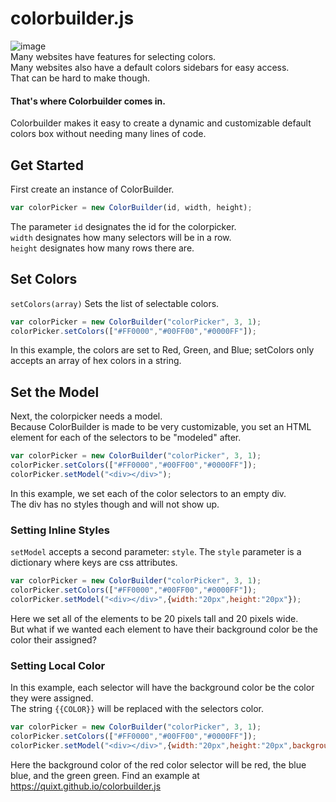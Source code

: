 # colorbuilder.js
![image](https://user-images.githubusercontent.com/88290402/165171121-2fbb0c37-48ad-40c4-8969-3cd4e3884f51.png)<br>
Many websites have features for selecting colors.<br> Many websites also have a default colors sidebars for easy access.<br> That can be hard to make though.<br>
#### That's where Colorbuilder comes in.<br>
Colorbuilder makes it easy to create a dynamic and customizable default colors box without needing many lines of code.

## Get Started

First create an instance of ColorBuilder.
```js
var colorPicker = new ColorBuilder(id, width, height);
```
The parameter `id` designates the id for the colorpicker.  
`width` designates how many selectors will be in a row.  
`height` designates how many rows there are.

## Set Colors
`setColors(array)` Sets the list of selectable colors.
```js
var colorPicker = new ColorBuilder("colorPicker", 3, 1);
colorPicker.setColors(["#FF0000","#00FF00","#0000FF"]);
```
In this example, the colors are set to Red, Green, and Blue;
setColors only accepts an array of hex colors in a string.

## Set the Model
Next, the colorpicker needs a model.  
Because ColorBuilder is made to be very customizable, you set an HTML element for each of the selectors to be "modeled" after.
```js
var colorPicker = new ColorBuilder("colorPicker", 3, 1);
colorPicker.setColors(["#FF0000","#00FF00","#0000FF"]);
colorPicker.setModel("<div></div>");
```
In this example, we set each of the color selectors to an empty div.  
The div has no styles though and will not show up.
### Setting Inline Styles
`setModel` accepts a second parameter: `style`. The `style` parameter is a dictionary where keys are css attributes.
```js
var colorPicker = new ColorBuilder("colorPicker", 3, 1);
colorPicker.setColors(["#FF0000","#00FF00","#0000FF"]);
colorPicker.setModel("<div></div>",{width:"20px",height:"20px"});
```
Here we set all of the elements to be 20 pixels tall and 20 pixels wide.  
But what if we wanted each element to have their background color be the color their assigned?
### Setting Local Color
In this example, each selector will have the background color be the color they were assigned.  
The string `{{COLOR}}` will be replaced with the selectors color.  
```js
var colorPicker = new ColorBuilder("colorPicker", 3, 1);
colorPicker.setColors(["#FF0000","#00FF00","#0000FF"]);
colorPicker.setModel("<div></div>",{width:"20px",height:"20px",backgroundColor:"{{COLOR}}"});
```
Here the background color of the red color selector will be red, the blue blue, and the green green.
Find an example at https://quixt.github.io/colorbuilder.js

